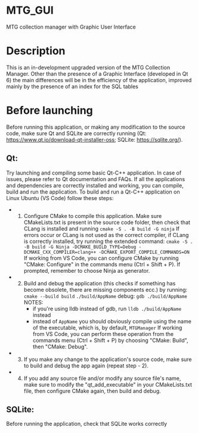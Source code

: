 # MTG_GUI
MTG collection manager with Graphic User Interface

# Description
This is an in-development upgraded version of the MTG Collection Manager. Other than the presence of a Graphic Interface (developed in Qt 6) the main differences will be in the efficiency of the application, improved mainly by the presence of an index for the SQL tables

# Before launching
Before running this application, or making any modification to the source code, make sure Qt and SQLite are correctly running (Qt: https://www.qt.io/download-qt-installer-oss; SQLite: https://sqlite.org/).
## Qt:
Try launching and compiling some basic Qt-C++ application. In case of issues, please refer to Qt documentation and FAQs.
If all the applications and dependencies are correctly installed and working, you can compile, build and run the application.
To build and run a Qt-C++ application on Linux Ubuntu (VS Code) follow these steps:
- 1) Configure CMake to compile this application. Make sure CMakeLists.txt is present in the source code folder, then check that CLang is installed and running
    `cmake -S . -B build -G ninja`
    If errors occur or CLang is not used as the correct compiler, if CLang is correctly installed, try running the extended command:
    `cmake -S . -B build -G Ninja -DCMAKE_BUILD_TYPE=Debug -DCMAKE_CXX_COMPILER=clang++ -DCMAKE_EXPORT_COMPILE_COMMANDS=ON`
    If working from VS Code, you can configure CMake by running "CMake: Configure" in the commands menu (Ctrl + Shift + P). If prompted, remember to choose Ninja as generator.
- 2) Build and debug the application (this checks if something has become obsolete, there are missing components ecc.) by running:
    `cmake --build build`
    `./build/AppName`
    debug: `gdb ./build/AppName`
    NOTES:
        - if you're using lldb instead of gdb, run `lldb ./build/AppName` instead
        - instead of `AppName` you should obviously compile using the name of the executable, which is, by default, `MTGManager`
    If working from VS Code, you can perform these operation from the commands menu (Ctrl + Shift + P) by choosing "CMake: Build", then "CMake: Debug".
- 3) If you make any change to the application's source code, make sure to build and debug the app again (repeat step - 2).
- 4) If you add any source file and/or modify any source file's name, make sure to modify the "qt_add_executable" in your CMakeLists.txt file, then configure CMake again, then build and debug.
## SQLite:
Before running the application, check that SQLite works correctly
